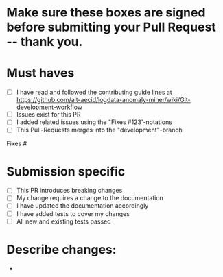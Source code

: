 # Make sure these boxes are signed before submitting your Pull Request -- thank you.

# Must haves
- [ ] I have read and followed the contributing guide lines at https://github.com/ait-aecid/logdata-anomaly-miner/wiki/Git-development-workflow
- [ ] Issues exist for this PR
- [ ] I added related issues using the "Fixes #123'-notations
- [ ] This Pull-Requests merges into the "development"-branch

Fixes #

# Submission specific

- [ ] This PR introduces breaking changes
- [ ] My change requires a change to the documentation
- [ ] I have updated the documentation accordingly
- [ ] I have added tests to cover my changes
- [ ] All new and existing tests passed

# Describe changes:
-
